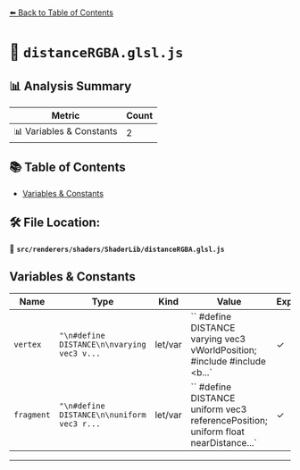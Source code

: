 [⬅️ Back to Table of Contents](../../../../index.md)

# 📄 `distanceRGBA.glsl.js`

## 📊 Analysis Summary

| Metric | Count |
|--------|-------|
| 📊 Variables & Constants | 2 |

## 📚 Table of Contents

- [Variables & Constants](#variables-constants)

## 🛠️ File Location:
📂 **`src/renderers/shaders/ShaderLib/distanceRGBA.glsl.js`**

## Variables & Constants

| Name | Type | Kind | Value | Exported |
|------|------|------|-------|----------|
| `vertex` | `"\n#define DISTANCE\n\nvarying vec3 v...` | let/var | `` #define DISTANCE varying vec3 vWorldPosition; #include <common> #include <b...` | ✓ |
| `fragment` | `"\n#define DISTANCE\n\nuniform vec3 r...` | let/var | `` #define DISTANCE uniform vec3 referencePosition; uniform float nearDistance...` | ✓ |


---